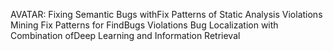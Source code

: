 AVATAR: Fixing Semantic Bugs withFix Patterns of Static Analysis Violations
Mining Fix Patterns for FindBugs Violations
Bug Localization with Combination ofDeep Learning and Information Retrieval
